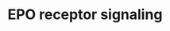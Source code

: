 ---
annotations:
- type: Pathway Ontology
  value: erythropoietin signaling pathway
authors:
- MaintBot
- Thomas
- Christine Chichester
- Mkutmon
- Eweitz
description: 'The erythropoietin receptor is a 66 kDa peptide and is a member of the
  cytokine receptor family. The receptor is tyrosine phosphorylated upon binding by
  erythropoietin and associates with and activates the tyrosine kinase, JAK2, which
  activates different intracellular pathways including: Ras/MAP kinase, phosphatidylinositol
  3-kinase and STAT transcription factors. The stimulated erythropoietin receptor
  appears to have a role in erythroid cell survival. Defects in the erythropoietin
  receptor may produce erythroleukemia and familial erythrocytosis. ''''Source: [[wikipedia:Erythropoietin_receptor|Wikipedia]]''''  This
  pathway is based on ScienceSlides.'
last-edited: 2021-05-16
organisms:
- Rattus norvegicus
redirect_from:
- /index.php/Pathway:WP1284
- /instance/WP1284
schema-jsonld:
- '@context': https://schema.org/
  '@id': https://wikipathways.github.io/pathways/WP1284.html
  '@type': Dataset
  creator:
    '@type': Organization
    name: WikiPathways
  description: 'The erythropoietin receptor is a 66 kDa peptide and is a member of
    the cytokine receptor family. The receptor is tyrosine phosphorylated upon binding
    by erythropoietin and associates with and activates the tyrosine kinase, JAK2,
    which activates different intracellular pathways including: Ras/MAP kinase, phosphatidylinositol
    3-kinase and STAT transcription factors. The stimulated erythropoietin receptor
    appears to have a role in erythroid cell survival. Defects in the erythropoietin
    receptor may produce erythroleukemia and familial erythrocytosis. ''''Source:
    [[wikipedia:Erythropoietin_receptor|Wikipedia]]''''  This pathway is based on
    ScienceSlides.'
  keywords:
  - Src
  - Socs1
  - Shc1
  - Ptpru
  - Irs1
  - Epor
  - Irs2
  - Jak2
  - Pik3cg
  - Akt1
  - Raf1
  - Mapk1
  - Stat3
  - Map2k1
  - Mapk3
  - Pdk1
  - Stat5b
  - Ptprc
  - Sos1
  - Cish
  - Map2k2
  - Stat1
  - Rasa1
  - Epo
  - Grb2
  - Stat5a
  license: CC0
  name: EPO receptor signaling
seo: CreativeWork
title: EPO receptor signaling
wpid: WP1284
---
